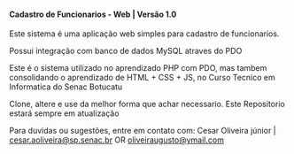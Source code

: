 #### Cadastro de Funcionarios - Web | Versão 1.0 ###

Este sistema é uma aplicação web simples para cadastro de funcionarios.

Possui integração com banco de dados MySQL atraves do PDO

Este é o sistema utilizado no aprendizado PHP com PDO, mas tambem consolidando o aprendizado
de HTML + CSS + JS, no Curso Tecnico em Informatica do Senac Botucatu

Clone, altere e use da melhor forma que achar necessario.
Este Repositorio estará sempre em atualização

Para duvidas ou sugestões, entre em contato com:
Cesar Oliveira júnior | <cesar.aoliveira@sp.senac.br> OR <oliveiraugusto@ymail.com>
